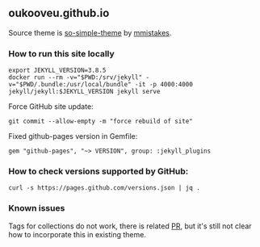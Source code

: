 ## oukooveu.github.io

Source theme is [so-simple-theme](https://github.com/mmistakes/so-simple-theme) by [mmistakes](https://github.com/mmistakes/).

### How to run this site locally
```
export JEKYLL_VERSION=3.8.5
docker run --rm -v="$PWD:/srv/jekyll" -v="$PWD/.bundle:/usr/local/bundle" -it -p 4000:4000 jekyll/jekyll:$JEKYLL_VERSION jekyll serve
```

Force GitHub site update:
```
git commit --allow-empty -m "force rebuild of site"
```

Fixed github-pages version in Gemfile:
```
gem "github-pages", "~> VERSION", group: :jekyll_plugins
```

### How to check versions supported by GitHub:
```
curl -s https://pages.github.com/versions.json | jq .
```

### Known issues

Tags for collections do not work, there is related [PR](https://github.com/jekyll/jekyll/pull/5857), but it's still not clear how to incorporate this in existing theme.
